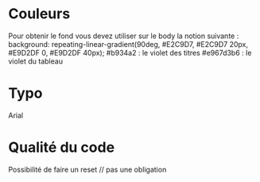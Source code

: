 # Couleurs
Pour obtenir le fond vous devez utiliser sur le body la notion suivante :
background: repeating-linear-gradient(90deg, #E2C9D7, #E2C9D7 20px, #E9D2DF 0, #E9D2DF 40px);
#b934a2 : le violet des titres
#e967d3b6 : le violet du tableau

# Typo
Arial 

# Qualité du code
Possibilité de faire un reset // pas une obligation